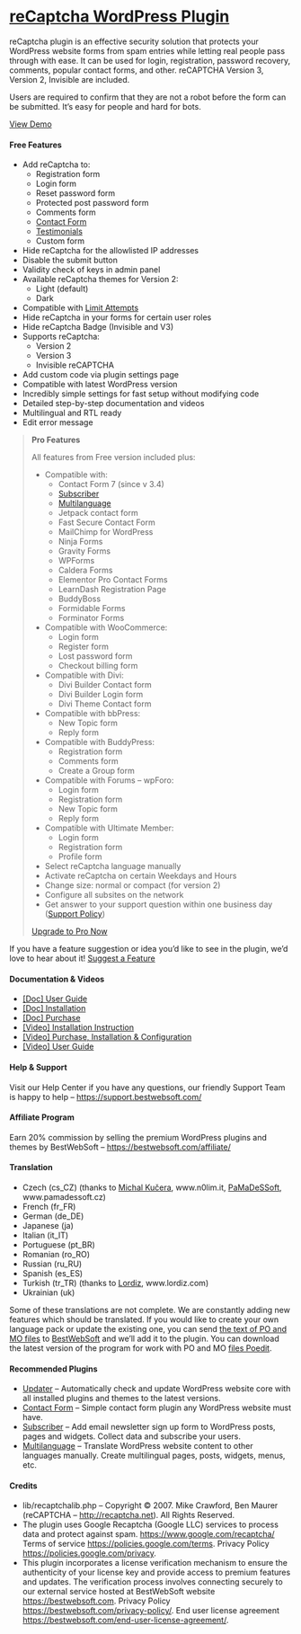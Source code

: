 <a href="https://bestwebsoft.com/products/wordpress/plugins/google-captcha/" target=_blank>reCaptcha WordPress Plugin</a>
========================

<p>reCaptcha plugin is an effective security solution that protects your WordPress website forms from spam entries while letting real people pass through with ease.  It can be used for login, registration, password recovery, comments, popular contact forms, and other. reCAPTCHA Version 3, Version 2, Invisible are included.</p>
<p>Users are required to confirm that they are not a robot before the form can be submitted. It&#8217;s easy for people and hard for bots.</p>
<p><a href="https://bestwebsoft.com/demo-for-google-captcha/?ref=readme" rel="nofollow ugc">View Demo</a></p>
<p></p>
<h4>Free Features</h4>
<ul>
<li>Add reCaptcha to:
<ul>
<li>Registration form</li>
<li>Login form</li>
<li>Reset password form</li>
<li>Protected post password form</li>
<li>Comments form</li>
<li><a href="https://bestwebsoft.com/products/wordpress/plugins/contact-form/?k=56575444122cff9ab3ee3e640efb001a" rel="nofollow ugc">Contact Form</a></li>
<li><a href="https://bestwebsoft.com/products/wordpress/plugins/testimonials/" rel="nofollow ugc">Testimonials</a></li>
<li>Custom form</li>
</ul>
</li>
<li>Hide reCaptcha for the allowlisted IP addresses</li>
<li>Disable the submit button</li>
<li>Validity check of keys in admin panel</li>
<li>Available reCaptcha themes for Version 2:
<ul>
<li>Light (default)</li>
<li>Dark</li>
</ul>
</li>
<li>Compatible with <a href="https://bestwebsoft.com/products/wordpress/plugins/limit-attempts/?k=1b1865c556920231995b35c3ed889415" rel="nofollow ugc">Limit Attempts</a></li>
<li>Hide reCaptcha in your forms for certain user roles</li>
<li>Hide reCaptcha Badge (Invisible and V3)</li>
<li>Supports reCaptcha:
<ul>
<li>Version 2</li>
<li>Version 3</li>
<li>Invisible reCAPTCHA</li>
</ul>
</li>
<li>Add custom code via plugin settings page</li>
<li>Compatible with latest WordPress version</li>
<li>Incredibly simple settings for fast setup without modifying code</li>
<li>Detailed step-by-step documentation and videos</li>
<li>Multilingual and RTL ready</li>
<li>Edit error message</li>
</ul>
<blockquote>
<p><strong>Pro Features</strong></p>
<p>All features from Free version included plus:</p>
<ul>
<li>Compatible with:
<ul>
<li>Contact Form 7 (since v 3.4)</li>
<li><a href="https://bestwebsoft.com/products/wordpress/plugins/subscriber/?k=e6d1742fcf1806a39afac207f7920cf3" rel="nofollow ugc">Subscriber</a></li>
<li><a href="https://bestwebsoft.com/products/wordpress/plugins/multilanguage/?k=e48e145002e4b2472e568a81d171b888" rel="nofollow ugc">Multilanguage</a></li>
<li>Jetpack contact form</li>
<li>Fast Secure Contact Form</li>
<li>MailChimp for WordPress</li>
<li>Ninja Forms</li>
<li>Gravity Forms</li>
<li>WPForms</li>
<li>Caldera Forms</li>
<li>Elementor Pro Contact Forms</li>
<li>LearnDash Registration Page</li>
<li>BuddyBoss</li>
<li>Formidable Forms</li>
<li>Forminator Forms</li>
</ul>
</li>
<li>Compatible with WooCommerce:
<ul>
<li>Login form</li>
<li>Register form</li>
<li>Lost password form</li>
<li>Checkout billing form</li>
</ul>
</li>
<li>Compatible with Divi:
<ul>
<li>Divi Builder Contact form</li>
<li>Divi Builder Login form</li>
<li>Divi Theme Contact form</li>
</ul>
</li>
<li>Compatible with bbPress:
<ul>
<li>New Topic form</li>
<li>Reply form</li>
</ul>
</li>
<li>Compatible with BuddyPress:
<ul>
<li>Registration form</li>
<li>Comments form</li>
<li>Create a Group form</li>
</ul>
</li>
<li>Compatible with Forums &#8211; wpForo:
<ul>
<li>Login form</li>
<li>Registration form</li>
<li>New Topic form</li>
<li>Reply form</li>
</ul>
</li>
<li>Compatible with Ultimate Member:
<ul>
<li>Login form</li>
<li>Registration form</li>
<li>Profile form</li>
</ul>
</li>
<li>Select reCaptcha language manually</li>
<li>Activate reCaptcha on certain Weekdays and Hours</li>
<li>Change size: normal or compact (for version 2)</li>
<li>Configure all subsites on the network</li>
<li>Get answer to your support question within one business day (<a href="https://bestwebsoft.com/support-policy/" rel="nofollow ugc">Support Policy</a>)</li>
</ul>
<p><a href="https://bestwebsoft.com/products/wordpress/plugins/google-captcha/?k=c4f2e3054fdbaca8a2b61554cbb9638c" rel="nofollow ugc">Upgrade to Pro Now</a></p>
</blockquote>
<p>If you have a feature suggestion or idea you&#8217;d like to see in the plugin, we&#8217;d love to hear about it! <a href="https://support.bestwebsoft.com/hc/en-us/requests/new" rel="nofollow ugc">Suggest a Feature</a></p>
<h4>Documentation &amp; Videos</h4>
<ul>
<li><a href="https://bestwebsoft.com/documentation/recaptcha/recaptcha-user-guide/" rel="nofollow ugc">[Doc] User Guide</a></li>
<li><a href="https://bestwebsoft.com/documentation/how-to-install-a-wordpress-product/how-to-install-a-wordpress-plugin/" rel="nofollow ugc">[Doc] Installation</a></li>
<li><a href="https://bestwebsoft.com/documentation/how-to-purchase-a-wordpress-plugin/how-to-purchase-wordpress-plugin-from-bestwebsoft/" rel="nofollow ugc">[Doc] Purchase</a></li>
<li><a href="http://www.youtube.com/watch?v=RUJ9VwZLFSY" rel="nofollow ugc">[Video] Installation Instruction</a></li>
<li><a href="https://www.youtube.com/watch?v=X-ccRdEFcM0" rel="nofollow ugc">[Video] Purchase, Installation &amp; Configuration</a></li>
<li><a href="https://www.youtube.com/watch?v=ZFv6txtic0Y" rel="nofollow ugc">[Video] User Guide</a></li>
</ul>
<h4>Help &amp; Support</h4>
<p>Visit our Help Center if you have any questions, our friendly Support Team is happy to help &#8211; <a href="https://support.bestwebsoft.com/" rel="nofollow ugc">https://support.bestwebsoft.com/</a></p>
<h4>Affiliate Program</h4>
<p>Earn 20% commission by selling the premium WordPress plugins and themes by BestWebSoft &#8211; <a href="https://bestwebsoft.com/affiliate/" rel="nofollow ugc">https://bestwebsoft.com/affiliate/</a></p>
<h4>Translation</h4>
<ul>
<li>Czech (cs_CZ) (thanks to <a href="mailto:&#107;&#117;&#x63;&#x65;&#114;&#x61;&#x6d;&#105;&#064;&#x67;&#109;&#097;&#x69;&#108;&#046;&#x63;&#x6f;&#109;" rel="nofollow ugc">Michal Kučera</a>, www.n0lim.it, <a href="mailto:&#105;&#110;&#102;&#111;&#064;&#x70;&#x61;&#x6d;&#x61;&#x64;&#x65;&#115;&#115;&#111;&#102;&#116;.&#x63;&#x7a;" rel="nofollow ugc">PaMaDeSSoft</a>, www.pamadessoft.cz)</li>
<li>French (fr_FR)</li>
<li>German (de_DE)</li>
<li>Japanese (ja)</li>
<li>Italian (it_IT)</li>
<li>Portuguese (pt_BR)</li>
<li>Romanian (ro_RO)</li>
<li>Russian (ru_RU)</li>
<li>Spanish (es_ES)</li>
<li>Turkish (tr_TR) (thanks to <a href="mailto:&#097;&#x64;&#109;i&#x6e;&#064;&#x6c;&#x6f;&#114;&#x64;&#105;&#122;&#x2e;&#099;o&#x6d;" rel="nofollow ugc">Lordiz</a>, www.lordiz.com)</li>
<li>Ukrainian (uk)</li>
</ul>
<p>Some of these translations are not complete. We are constantly adding new features which should be translated. If you would like to create your own language pack or update the existing one, you can send <a href="https://codex.wordpress.org/Translating_WordPress" rel="nofollow ugc">the text of PO and MO files</a> to <a href="https://support.bestwebsoft.com/hc/en-us/requests/new" rel="nofollow ugc">BestWebSoft</a> and we&#8217;ll add it to the plugin. You can download the latest version of the program for work with PO and MO <a href="http://www.poedit.net/download.php" rel="nofollow ugc">files Poedit</a>.</p>
<h4>Recommended Plugins</h4>
<ul>
<li><a href="https://bestwebsoft.com/products/wordpress/plugins/updater/?k=f47f3eb3d739725d592249dbd129f7ff" rel="nofollow ugc">Updater</a> &#8211; Automatically check and update WordPress website core with all installed plugins and themes to the latest versions.</li>
<li><a href="https://bestwebsoft.com/products/wordpress/plugins/contact-form/?k=56575444122cff9ab3ee3e640efb001a" rel="nofollow ugc">Contact Form</a> &#8211; Simple contact form plugin any WordPress website must have.</li>
<li><a href="https://bestwebsoft.com/products/wordpress/plugins/subscriber/?k=e6d1742fcf1806a39afac207f7920cf3" rel="nofollow ugc">Subscriber</a> &#8211; Add email newsletter sign up form to WordPress posts, pages and widgets. Collect data and subscribe your users.</li>
<li><a href="https://bestwebsoft.com/products/wordpress/plugins/multilanguage/?k=e48e145002e4b2472e568a81d171b888" rel="nofollow ugc">Multilanguage</a> &#8211; Translate WordPress website content to other languages manually. Create multilingual pages, posts, widgets, menus, etc.</li>
</ul>
<h4>Credits</h4>
<ul>
<li>lib/recaptchalib.php &#8211; Copyright © 2007. Mike Crawford, Ben Maurer (reCAPTCHA &#8211; <a href="http://recaptcha.net" rel="nofollow ugc">http://recaptcha.net</a>). All Rights Reserved.</li>
<li>The plugin uses Google Recaptcha (Google LLC) services to process data and protect against spam. <a href="https://www.google.com/recaptcha/" rel="nofollow ugc">https://www.google.com/recaptcha/</a> Terms of service <a href="https://policies.google.com/terms" rel="nofollow ugc">https://policies.google.com/terms</a>. Privacy Policy <a href="https://policies.google.com/privacy" rel="nofollow ugc">https://policies.google.com/privacy</a>.</li>
<li>This plugin incorporates a license verification mechanism to ensure the authenticity of your license key and provide access to premium features and updates. The verification process involves connecting securely to our external service hosted at BestWebSoft website <a href="https://bestwebsoft.com" rel="nofollow ugc">https://bestwebsoft.com</a>. Privacy Policy <a href="https://bestwebsoft.com/privacy-policy/" rel="nofollow ugc">https://bestwebsoft.com/privacy-policy/</a>. End user license agreement <a href="https://bestwebsoft.com/end-user-license-agreement/" rel="nofollow ugc">https://bestwebsoft.com/end-user-license-agreement/</a>.</li>
</ul>
